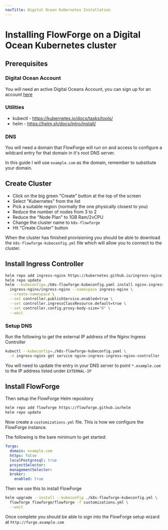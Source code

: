 ```yaml
---
navTitle: Digital Ocean Kubernetes Installation
---
```


# Installing FlowForge on a Digital Ocean Kubernetes cluster

## Prerequisites

### Digital Ocean Account

You will need an active Digital Oceans Account, you can sign up
for an account [here](https://cloud.digitalocean.com/registrations/new)

### Utilities

- kubectl - https://kubernetes.io/docs/tasks/tools/
- helm - https://helm.sh/docs/intro/install/

### DNS

You will need a domain that FlowForge will run on and access to configure
a wildcard entry for that domain in it's root DNS server.

In this guide I will use `example.com` as the domain, remember to substitute your domain.

## Create Cluster

- Click on the big green "Create" button at the top of the screen
- Select "Kubernetes" from the list
- Pick a suitable region (normally the one physically closest to you)
- Reduce the number of nodes from 3 to 2
- Reduce the "Node Plan" to 1GB Ram/2vCPU
- Change the cluster name to `k8s-flowforge`
- Hit "Create Cluster" button

When the cluster has finished provisioning you should be able to download
the `k8s-flowforge-kubeconfig.yml` file which will allow you to connect to the cluster.

## Install Ingress Controller

```bash
helm repo add ingress-nginx https://kubernetes.github.io/ingress-nginx
helm repo update
helm --kubeconfig=./k8s-flowforge-kubeconfig.yaml install nginx-ingress \
  ingress-nginx/ingress-nginx --namespace ingress-nginx \
  --create-namespace \
  --set controller.publishService.enabled=true \
  --set controller.ingressClassResource.default=true \
  --set controller.config.proxy-body-size="0" \
  --wait

```

### Setup DNS

Run the following to get the external IP address of the Nginx Ingress 
Controller

```bash
kubectl --kubeconfig=./k8s-flowforge-kubeconfig.yaml \
  -n ingress-nginx get service nginx-ingress-ingress-nginx-controller
```

You will need to update the entry in your DNS server to point 
`*.example.com` to the IP address listed under `EXTERNAL-IP`

## Install FlowForge

Then setup the FlowForge Helm repository

```bash
helm repo add flowforge https://flowforge.github.io/helm
helm repo update
```

Now create a `customizations.yml` file. This is how we configure the 
FlowForge instance.

The following is the bare minimum to get started:

```yaml
forge:
  domain: example.com
  https: false
  localPostgresql: true
  projectSelector: 
  managementSelector: 
  broker:
    enabled: true
```

Then we use this to install FlowForge

```bash
helm upgrade --install --kubeconfig ./k8s-flowforge-kubeconfig.yml \
  flowforge flowforge/flowforge -f customizations.yml \
  --wait
```

Once complete you should be able to sign into the FlowForge setup wizard 
at `http://forge.example.com`
